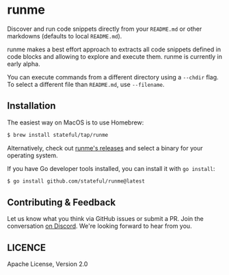 # runme

Discover and run code snippets directly from your `README.md` or other markdowns (defaults to local `README.md`).

runme makes a best effort approach to extracts all code snippets defined in code blocks and allowing to explore and execute them. runme is currently in early alpha.

You can execute commands from a different directory using a `--chdir` flag.
To select a different file than `README.md`, use `--filename`.

## Installation

The easiest way on MacOS is to use Homebrew:

```sh {"id":"01HFW6VKQX9B4ZJH9TFYET10X4"}
$ brew install stateful/tap/runme
```

Alternatively, check out [runme's releases](https://github.com/stateful/runme/releases) and select
a binary for your operating system.

If you have Go developer tools installed, you can install it with `go install`:

```sh {"id":"01HFW6VKQX9B4ZJH9TFYH7VEPJ"}
$ go install github.com/stateful/runme@latest
```

## Contributing & Feedback

Let us know what you think via GitHub issues or submit a PR. Join the conversation [on Discord](https://discord.gg/MFtwcSvJsk). We're looking forward to hear from you.

## LICENCE

Apache License, Version 2.0
